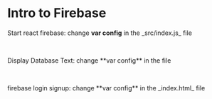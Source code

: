 # Intro to Firebase 

<p>Start react firebase: change <strong>var config</strong>  in the _src/index.js_ file</p><br>
<p>Display Database Text: change **var config** in the file</p><br>
<p>firebase login signup: change **var config** in the _index.html_ file</p><br>
